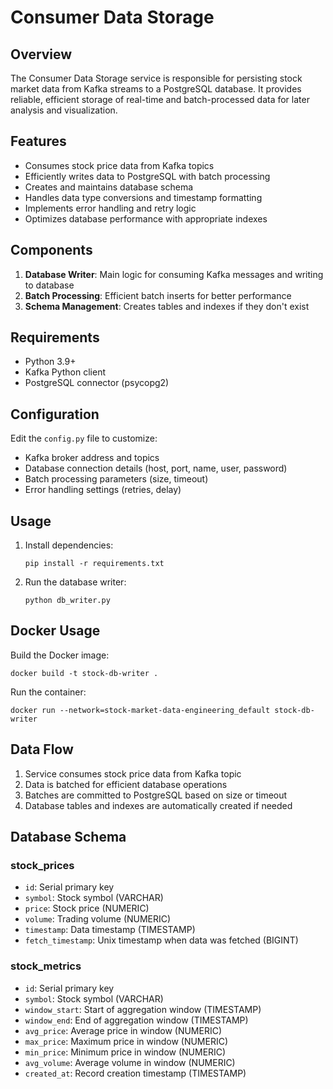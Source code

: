 # Consumer Data Storage

## Overview
The Consumer Data Storage service is responsible for persisting stock market data from Kafka streams to a PostgreSQL database. It provides reliable, efficient storage of real-time and batch-processed data for later analysis and visualization.

## Features
- Consumes stock price data from Kafka topics
- Efficiently writes data to PostgreSQL with batch processing
- Creates and maintains database schema
- Handles data type conversions and timestamp formatting
- Implements error handling and retry logic
- Optimizes database performance with appropriate indexes

## Components
1. **Database Writer**: Main logic for consuming Kafka messages and writing to database
2. **Batch Processing**: Efficient batch inserts for better performance
3. **Schema Management**: Creates tables and indexes if they don't exist

## Requirements
- Python 3.9+
- Kafka Python client
- PostgreSQL connector (psycopg2)

## Configuration
Edit the `config.py` file to customize:
- Kafka broker address and topics
- Database connection details (host, port, name, user, password)
- Batch processing parameters (size, timeout)
- Error handling settings (retries, delay)

## Usage
1. Install dependencies:
   ```
   pip install -r requirements.txt
   ```

2. Run the database writer:
   ```
   python db_writer.py
   ```

## Docker Usage
Build the Docker image:
```
docker build -t stock-db-writer .
```

Run the container:
```
docker run --network=stock-market-data-engineering_default stock-db-writer
```

## Data Flow
1. Service consumes stock price data from Kafka topic
2. Data is batched for efficient database operations
3. Batches are committed to PostgreSQL based on size or timeout
4. Database tables and indexes are automatically created if needed

## Database Schema
### stock_prices
- `id`: Serial primary key
- `symbol`: Stock symbol (VARCHAR)
- `price`: Stock price (NUMERIC)
- `volume`: Trading volume (NUMERIC)
- `timestamp`: Data timestamp (TIMESTAMP)
- `fetch_timestamp`: Unix timestamp when data was fetched (BIGINT)

### stock_metrics
- `id`: Serial primary key
- `symbol`: Stock symbol (VARCHAR)
- `window_start`: Start of aggregation window (TIMESTAMP)
- `window_end`: End of aggregation window (TIMESTAMP)
- `avg_price`: Average price in window (NUMERIC)
- `max_price`: Maximum price in window (NUMERIC)
- `min_price`: Minimum price in window (NUMERIC)
- `avg_volume`: Average volume in window (NUMERIC)
- `created_at`: Record creation timestamp (TIMESTAMP)
